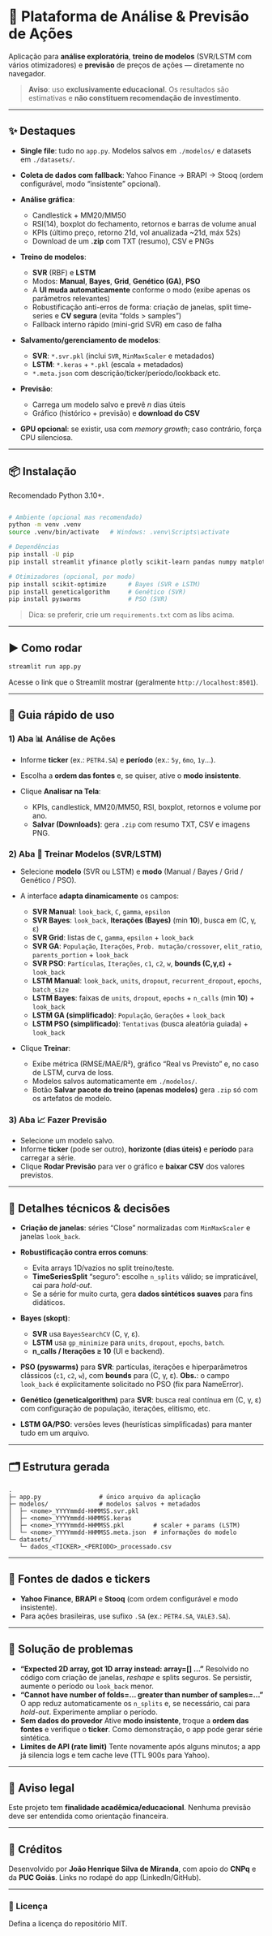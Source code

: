 # 🤖 Plataforma de Análise & Previsão de Ações

Aplicação para **análise exploratória**, **treino de modelos** (SVR/LSTM com vários otimizadores) e **previsão** de preços de ações — diretamente no navegador.

> **Aviso**: uso **exclusivamente educacional**. Os resultados são estimativas e **não constituem recomendação de investimento**.

---

## ✨ Destaques

* **Single file**: tudo no `app.py`. Modelos salvos em `./modelos/` e datasets em `./datasets/`.
* **Coleta de dados com fallback**: Yahoo Finance → BRAPI → Stooq (ordem configurável, modo “insistente” opcional).
* **Análise gráfica**:

  * Candlestick + MM20/MM50
  * RSI(14), boxplot do fechamento, retornos e barras de volume anual
  * KPIs (último preço, retorno 21d, vol anualizada \~21d, máx 52s)
  * Download de um **.zip** com TXT (resumo), CSV e PNGs
* **Treino de modelos**:

  * **SVR** (RBF) e **LSTM**
  * Modos: **Manual**, **Bayes**, **Grid**, **Genético (GA)**, **PSO**
  * A **UI muda automaticamente** conforme o modo (exibe apenas os parâmetros relevantes)
  * Robustificação anti-erros de forma: criação de janelas, split time-series e **CV segura** (evita “folds > samples”)
  * Fallback interno rápido (mini-grid SVR) em caso de falha
* **Salvamento/gerenciamento de modelos**:

  * **SVR**: `*.svr.pkl` (inclui `SVR`, `MinMaxScaler` e metadados)
  * **LSTM**: `*.keras` + `*.pkl` (escala + metadados)
  * `*.meta.json` com descrição/ticker/período/lookback etc.
* **Previsão**:

  * Carrega um modelo salvo e prevê *n* dias úteis
  * Gráfico (histórico + previsão) e **download do CSV**
* **GPU opcional**: se existir, usa com *memory growth*; caso contrário, força CPU silenciosa.

---

## 📦 Instalação

Recomendado Python 3.10+.

```bash

# Ambiente (opcional mas recomendado)
python -m venv .venv
source .venv/bin/activate   # Windows: .venv\Scripts\activate

# Dependências
pip install -U pip
pip install streamlit yfinance plotly scikit-learn pandas numpy matplotlib joblib requests tensorflow

# Otimizadores (opcional, por modo)
pip install scikit-optimize      # Bayes (SVR e LSTM)
pip install geneticalgorithm     # Genético (SVR)
pip install pyswarms             # PSO (SVR)
```

> Dica: se preferir, crie um `requirements.txt` com as libs acima.

---

## ▶️ Como rodar

```bash
streamlit run app.py
```

Acesse o link que o Streamlit mostrar (geralmente `http://localhost:8501`).

---

## 🧭 Guia rápido de uso

### 1) Aba **📊 Análise de Ações**

* Informe **ticker** (ex.: `PETR4.SA`) e **período** (ex.: `5y`, `6mo`, `1y`…).
* Escolha a **ordem das fontes** e, se quiser, ative o **modo insistente**.
* Clique **Analisar na Tela**:

  * KPIs, candlestick, MM20/MM50, RSI, boxplot, retornos e volume por ano.
  * **Salvar (Downloads)**: gera `.zip` com resumo TXT, CSV e imagens PNG.

### 2) Aba **🔬 Treinar Modelos (SVR/LSTM)**

* Selecione **modelo** (SVR ou LSTM) e **modo** (Manual / Bayes / Grid / Genético / PSO).
* A interface **adapta dinamicamente** os campos:

  * **SVR Manual**: `look_back`, `C`, `gamma`, `epsilon`
  * **SVR Bayes**: `look_back`, **Iterações (Bayes)** (min **10**), busca em (C, γ, ε)
  * **SVR Grid**: listas de `C`, `gamma`, `epsilon` + `look_back`
  * **SVR GA**: `População`, `Iterações`, `Prob. mutação/crossover`, `elit_ratio`, `parents_portion` + `look_back`
  * **SVR PSO**: `Partículas`, `Iterações`, `c1`, `c2`, `w`, **bounds (C,γ,ε)** + `look_back`
  * **LSTM Manual**: `look_back`, `units`, `dropout`, `recurrent_dropout`, `epochs`, `batch_size`
  * **LSTM Bayes**: faixas de `units`, `dropout`, `epochs` + `n_calls` (min **10**) + `look_back`
  * **LSTM GA (simplificado)**: `População`, `Gerações` + `look_back`
  * **LSTM PSO (simplificado)**: `Tentativas` (busca aleatória guiada) + `look_back`
* Clique **Treinar**:

  * Exibe métrica (RMSE/MAE/R²), gráfico “Real vs Previsto” e, no caso de LSTM, curva de loss.
  * Modelos salvos automaticamente em `./modelos/`.
  * Botão **Salvar pacote do treino (apenas modelos)** gera `.zip` só com os artefatos de modelo.

### 3) Aba **📈 Fazer Previsão**

* Selecione um modelo salvo.
* Informe **ticker** (pode ser outro), **horizonte (dias úteis)** e **período** para carregar a série.
* Clique **Rodar Previsão** para ver o gráfico e **baixar CSV** dos valores previstos.

---

## 🔧 Detalhes técnicos & decisões

* **Criação de janelas**: séries “Close” normalizadas com `MinMaxScaler` e janelas `look_back`.
* **Robustificação contra erros comuns**:

  * Evita arrays 1D/vazios no split treino/teste.
  * **TimeSeriesSplit** “seguro”: escolhe `n_splits` válido; se impraticável, cai para *hold-out*.
  * Se a série for muito curta, gera **dados sintéticos suaves** para fins didáticos.
* **Bayes (skopt)**:

  * **SVR** usa `BayesSearchCV` (C, γ, ε).
  * **LSTM** usa `gp_minimize` para `units`, `dropout`, `epochs`, `batch`.
  * **n\_calls / Iterações ≥ 10** (UI e backend).
* **PSO (pyswarms)** para **SVR**: partículas, iterações e hiperparâmetros clássicos (`c1`, `c2`, `w`), com **bounds** para (C, γ, ε).
  **Obs.**: o campo `look_back` é explicitamente solicitado no PSO (fix para NameError).
* **Genético (geneticalgorithm)** para **SVR**: busca real contínua em (C, γ, ε) com configuração de população, iterações, elitismo, etc.
* **LSTM GA/PSO**: versões leves (heurísticas simplificadas) para manter tudo em um arquivo.

---

## 🗂 Estrutura gerada

```
.
├─ app.py                # único arquivo da aplicação
├─ modelos/              # modelos salvos + metadados
│  ├─ <nome>_YYYYmmdd-HHMMSS.svr.pkl
│  ├─ <nome>_YYYYmmdd-HHMMSS.keras
│  ├─ <nome>_YYYYmmdd-HHMMSS.pkl        # scaler + params (LSTM)
│  └─ <nome>_YYYYmmdd-HHMMSS.meta.json  # informações do modelo
└─ datasets/
   └─ dados_<TICKER>_<PERIODO>_processado.csv
```

---

## 🔌 Fontes de dados e tickers

* **Yahoo Finance**, **BRAPI** e **Stooq** (com ordem configurável e modo insistente).
* Para ações brasileiras, use sufixo `.SA` (ex.: `PETR4.SA`, `VALE3.SA`).

---

## 🧪 Solução de problemas

* **“Expected 2D array, got 1D array instead: array=\[] …”**
  Resolvido no código com criação de janelas, *reshape* e splits seguros. Se persistir, aumente o período ou `look_back` menor.
* **“Cannot have number of folds=… greater than number of samples=…”**
  O app reduz automaticamente os `n_splits` e, se necessário, cai para *hold-out*. Experimente ampliar o período.
* **Sem dados do provedor**
  Ative **modo insistente**, troque a **ordem das fontes** e verifique o **ticker**. Como demonstração, o app pode gerar série sintética.
* **Limites de API (rate limit)**
  Tente novamente após alguns minutos; a app já silencia logs e tem cache leve (TTL 900s para Yahoo).

---

## 🔐 Aviso legal

Este projeto tem **finalidade acadêmica/educacional**.
Nenhuma previsão deve ser entendida como orientação financeira.

---

## 🙌 Créditos

Desenvolvido por **João Henrique Silva de Miranda**, com apoio do **CNPq** e da **PUC Goiás**.
Links no rodapé do app (LinkedIn/GitHub).

---

### 📜 Licença

Defina a licença do repositório MIT.

